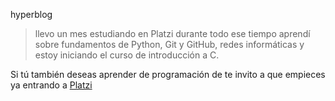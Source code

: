  hyperblog
> llevo un mes estudiando en Platzi durante todo ese tiempo aprendí sobre fundamentos de Python, Git y GitHub, redes informáticas y estoy iniciando el curso de introducción a C.

Si tú también deseas aprender de programación de te invito a que empieces ya entrando a [Platzi](https://platzi.com/home "Platzi")